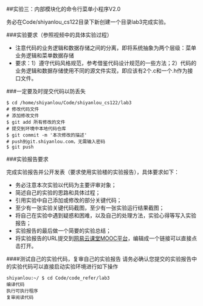 ##实验三：内部模块化的命令行菜单小程序V2.0

务必在Code/shiyanlou_cs122目录下新创建一个目录lab3完成实验。

###实验要求（参照视频中的具体实验过程）

- 注意代码的业务逻辑和数据存储之间的分离，即将系统抽象为两个层级：菜单业务逻辑和菜单数据存储
- 要求：1）遵守代码风格规范，参考借鉴代码设计规范的一些方法；2）代码的业务逻辑和数据存储使用不同的源文件实现，即应该有2个.c和一个.h作为接口文件。

###一定要及时提交代码以防丢失

```
$ cd /home/shiyanlou/Code/shiyanlou_cs122/lab3
# 修改代码文件
# 添加修改文件
$ git add 所有修改的文件
# 提交到环境中本地代码仓库
$ git commit -m '本次修改的描述'
# push到git.shiyanlou.com，无需输入密码
$ git push
```

###实验报告要求

完成实验报告并公开发表（要求使用实验楼的实验报告），具体要求如下：

- 务必注意本次实验以代码为主要评审对象；
- 简述自己的实验的思路和具体过程；
- 引用实验中自己添加或修改的部分关键代码；
- 至少有一张实验关键代码截图，至少有一张实验运行结果截图；
- 将自己在实验中遇到疑惑和困难，以及自己的处理方法，实验心得等写入实验报告；
- 实验报告的最后做一个简要的实验总结；
- 将实验报告的URL提交到[网易云课堂MOOC平台](http://mooc.study.163.com/course/USTC-1000002006)，编辑成一个链接可以直接点击打开。


####测试自己的实验代码，复审自己的实验报告
请务必确认您提交的实验报告中的实验代码可以直接启动实验环境进行如下操作
```
shiyanlou:~/ $ cd Code/code_refer/lab3 
编译代码
执行可执行程序
复审阅读代码
```